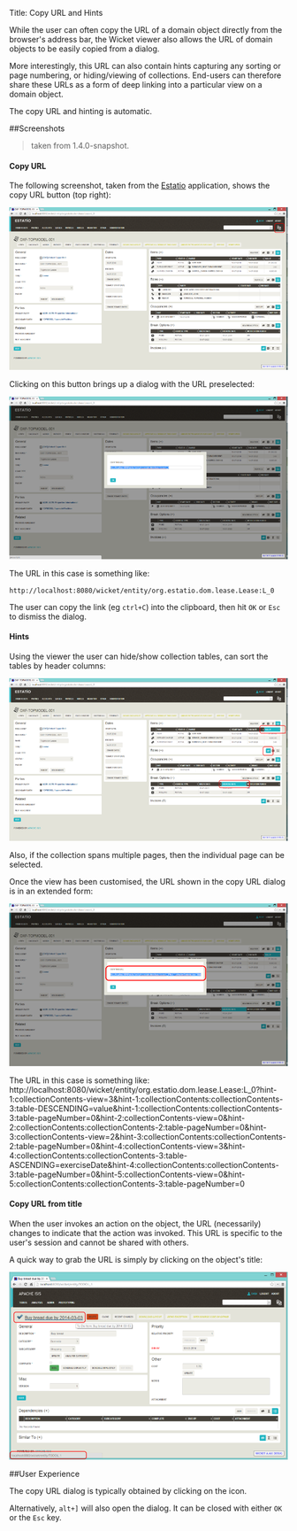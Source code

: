 Title: Copy URL and Hints

While the user can often copy the URL of a domain object directly from the browser's address bar, the Wicket viewer also allows the URL of domain objects to be easily copied from a dialog. 

More interestingly, this URL can also contain hints capturing any sorting or page numbering, or hiding/viewing of collections.  End-users can therefore share these URLs as a form of deep linking into a particular view on a domain object. 

The copy URL and hinting is automatic.

##Screenshots

> taken from 1.4.0-snapshot.

#### Copy URL

The following screenshot, taken from the [Estatio](https://github.com/estatio/estatio) application, shows the copy URL button (top right):

<a href="images/copy-link/010-copy-link-button.png"><img src="images/copy-link/010-copy-link-button-940.png"/></a>

Clicking on this button brings up a dialog with the URL preselected:

<a href="images/copy-link/020-copy-link-dialog.png"><img src="images/copy-link/020-copy-link-dialog-940.png"/></a>

The URL in this case is something like:

    http://localhost:8080/wicket/entity/org.estatio.dom.lease.Lease:L_0

The user can copy the link (eg `ctrl+C`) into the clipboard, then hit `OK` or `Esc` to dismiss the dialog.

#### Hints

Using the viewer the user can hide/show collection tables, can sort the tables by header columns:

<a href="images/copy-link/030-hints.png"><img src="images/copy-link/030-hints-940.png"/></a>

Also, if the collection spans multiple pages, then the individual page can be selected.

Once the view has been customised, the URL shown in the copy URL dialog is in an extended form:

<a href="images/copy-link/040-copy-link-with-hints.png"><img src="images/copy-link/040-copy-link-with-hints-940.png"/></a>

The URL in this case is something like:
    http://localhost:8080/wicket/entity/org.estatio.dom.lease.Lease:L_0?hint-1:collectionContents-view=3&hint-1:collectionContents:collectionContents-3:table-DESCENDING=value&hint-1:collectionContents:collectionContents-3:table-pageNumber=0&hint-2:collectionContents-view=0&hint-2:collectionContents:collectionContents-2:table-pageNumber=0&hint-3:collectionContents-view=2&hint-3:collectionContents:collectionContents-2:table-pageNumber=0&hint-4:collectionContents-view=3&hint-4:collectionContents:collectionContents-3:table-ASCENDING=exerciseDate&hint-4:collectionContents:collectionContents-3:table-pageNumber=0&hint-5:collectionContents-view=0&hint-5:collectionContents:collectionContents-3:table-pageNumber=0

#### Copy URL from title
    
When the user invokes an action on the object, the URL (necessarily) changes to indicate that the action was invoked.  This URL is specific to the user's session and cannot be shared with others.
    
A quick way to grab the URL is simply by clicking on the object's title:

<a href="images/copy-link/040-050-title-url.png"><img src="images/copy-link/050-title-url-940.png"/></a>


##User Experience

The copy URL dialog is typically obtained by clicking on the icon.

Alternatively, `alt+]` will also open the dialog.  It can be closed with either `OK` or the `Esc` key.

